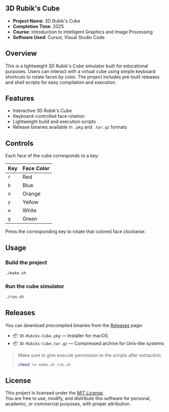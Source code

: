 ## 3D Rubik's Cube 

- **Project Name**: 3D Rubik's Cube  
- **Completion Time**: 2025  
- **Course**: Introduction to Intelligent Graphics and Image Processing  
- **Software Used**: Cursor, Visual Studio Code

## Overview

This is a lightweight 3D Rubik's Cube simulator built for educational purposes. Users can interact with a virtual cube using simple keyboard shortcuts to rotate faces by color. The project includes pre-built releases and shell scripts for easy compilation and execution.

## Features

- Interactive 3D Rubik's Cube
- Keyboard-controlled face rotation
- Lightweight build and execution scripts
- Release binaries available in `.pkg` and `.tar.gz` formats

## Controls

Each face of the cube corresponds to a key:

| Key | Face Color |
|-----|------------|
| `r` | Red        |
| `b` | Blue       |
| `o` | Orange     |
| `y` | Yellow     |
| `w` | White      |
| `g` | Green      |

Press the corresponding key to rotate that colored face clockwise.


## Usage

### Build the project

```bash
./make.sh
```

### Run the cube simulator

```bash
./run.sh
```

## Releases

You can download precompiled binaries from the [Releases](https://github.com/your-username/3D-Rubiks-Cube/releases) page:

- 📦 `3D-Rubiks-Cube.pkg` — Installer for macOS
- 📦 `3D-Rubiks-Cube.tar.gz` — Compressed archive for Unix-like systems

> Make sure to give execute permission to the scripts after extraction:
> ```bash
> chmod +x make.sh run.sh
> ```

## License

This project is licensed under the [MIT License](LICENSE).  
You are free to use, modify, and distribute this software for personal, academic, or commercial purposes, with proper attribution.
